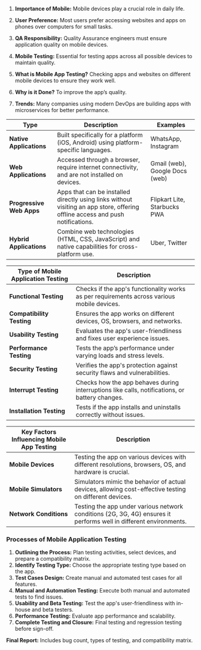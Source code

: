 1. **Importance of Mobile:** Mobile devices play a crucial role in daily life.  
2. **User Preference:** Most users prefer accessing websites and apps on phones over computers for small tasks.  
3. **QA Responsibility:** Quality Assurance engineers must ensure application quality on mobile devices.  
4. **Mobile Testing:** Essential for testing apps across all possible devices to maintain quality.

1. **What is Mobile App Testing?** Checking apps and websites on different mobile devices to ensure they work well.  
2. **Why is it Done?** To improve the app’s quality.  
3. **Trends:** Many companies using modern DevOps are building apps with microservices for better performance.  

| **Type**                  | **Description**                                                                                                                | **Examples**                          |  
|---------------------------|--------------------------------------------------------------------------------------------------------------------------------|---------------------------------------|  
| **Native Applications**   | Built specifically for a platform (iOS, Android) using platform-specific languages.                                            | WhatsApp, Instagram                   |  
| **Web Applications**      | Accessed through a browser, require internet connectivity, and are not installed on devices.                                   | Gmail (web), Google Docs (web)        |  
| **Progressive Web Apps**  | Apps that can be installed directly using links without visiting an app store, offering offline access and push notifications. | Flipkart Lite, Starbucks PWA          |  
| **Hybrid Applications**   | Combine web technologies (HTML, CSS, JavaScript) and native capabilities for cross-platform use.                               | Uber, Twitter|  


| **Type of Mobile Application Testing** | **Description**                                                                               |  
|----------------------------------------|-----------------------------------------------------------------------------------------------|  
| **Functional Testing**                 | Checks if the app's functionality works as per requirements across various mobile devices.    |  
| **Compatibility Testing**              | Ensures the app works on different devices, OS, browsers, and networks.                       |  
| **Usability Testing**                  | Evaluates the app's user-friendliness and fixes user experience issues.                       |  
| **Performance Testing**                | Tests the app’s performance under varying loads and stress levels.                            |  
| **Security Testing**                   | Verifies the app's protection against security flaws and vulnerabilities.                     |  
| **Interrupt Testing**                  | Checks how the app behaves during interruptions like calls, notifications, or battery changes.|  
| **Installation Testing**               | Tests if the app installs and uninstalls correctly without issues.                            |  


| **Key Factors Influencing Mobile App Testing**| **Description**                                                                                                   |  
|-----------------------------------------------|-------------------------------------------------------------------------------------------------------------------|  
| **Mobile Devices**                            | Testing the app on various devices with different resolutions, browsers, OS, and hardware is crucial.             |  
| **Mobile Simulators**                         | Simulators mimic the behavior of actual devices, allowing cost-effective testing on different devices.            |  
| **Network Conditions**                        | Testing the app under various network conditions (2G, 3G, 4G) ensures it performs well in different environments. |

### Processes of Mobile Application Testing
1. **Outlining the Process:** Plan testing activities, select devices, and prepare a compatibility matrix.
2. **Identify Testing Type:** Choose the appropriate testing type based on the app.
3. **Test Cases Design:** Create manual and automated test cases for all features.
4. **Manual and Automation Testing:** Execute both manual and automated tests to find issues.
5. **Usability and Beta Testing:** Test the app's user-friendliness with in-house and beta testers.
6. **Performance Testing:** Evaluate app performance and scalability.
7. **Complete Testing and Closure:** Final testing and regression testing before sign-off.

**Final Report:** Includes bug count, types of testing, and compatibility matrix.
